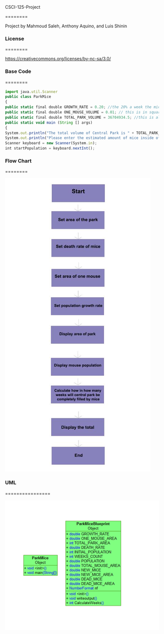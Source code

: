 CSCI-125-Project

========

Project by Mahmoud Saleh, Anthony Aquino, and Luis Shinin


### License

========

https://creativecommons.org/licenses/by-nc-sa/3.0/

### Base Code

========

```js
import java.util.Scanner
public class ParkMice
{
public static final double GROWTH_RATE = 0.20; //the 20% a week the mice population takes to grow
public static final double ONE_MOUSE_VOLUME = 0.01; // this is in square feet
public static final double TOTAL_PARK_VOLUME = 36704934.5; //this is also in square feet
public static void main (String [] args)
{
System.out.println("The total volume of Central Park is " + TOTAL_PARK_VOLUME + "square feet.");
System.out.println("Please enter the estimated amount of mice inside of Central Park");
Scanner keyboard = new Scanner(System.in);
int startPopulation = keyboard.nextInt();
```
### Flow Chart

========

![Alt text](217068_529904493715088_294824821_n.jpg "Flow Chart")

### UML
================

![Alt text](UML.PNG "UML")
